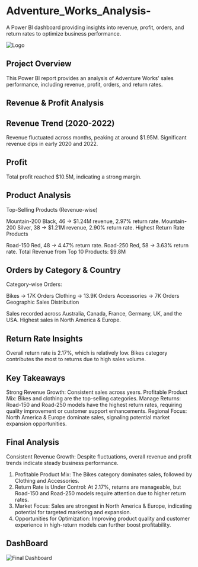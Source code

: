 # Adventure_Works_Analysis-
 A Power BI dashboard providing insights into revenue, profit, orders, and return rates to optimize business performance.

 ![Logo](https://github.com/user-attachments/assets/ba2d6ff2-26dc-4b5f-a27a-356a86878b79)



 ## Project Overview
 This Power BI report provides an analysis of Adventure Works' sales performance, including revenue, profit, orders, and return rates.

 ## Revenue & Profit Analysis
## Revenue Trend (2020-2022)
   Revenue fluctuated across months, peaking at around $1.95M.
   Significant revenue dips in early 2020 and 2022.
## Profit
   Total profit reached $10.5M, indicating a strong margin.

## Product Analysis
Top-Selling Products (Revenue-wise)

Mountain-200 Black, 46 → $1.24M revenue, 2.97% return rate.
Mountain-200 Silver, 38 → $1.21M revenue, 2.90% return rate.
Highest Return Rate Products

Road-150 Red, 48 → 4.47% return rate.
Road-250 Red, 58 → 3.63% return rate.
Total Revenue from Top 10 Products: $9.8M

## Orders by Category & Country
Category-wise Orders:

Bikes → 17K Orders
Clothing → 13.9K Orders
Accessories → 7K Orders
Geographic Sales Distribution

Sales recorded across Australia, Canada, France, Germany, UK, and the USA.
Highest sales in North America & Europe.

## Return Rate Insights
Overall return rate is 2.17%, which is relatively low.
Bikes category contributes the most to returns due to high sales volume.

## Key Takeaways
Strong Revenue Growth: Consistent sales across years.
Profitable Product Mix: Bikes and clothing are the top-selling categories.
Manage Returns: Road-150 and Road-250 models have the highest return rates, requiring quality improvement or customer support enhancements.
Regional Focus: North America & Europe dominate sales, signaling potential market expansion opportunities.

## Final Analysis
Consistent Revenue Growth: Despite fluctuations, overall revenue and profit trends indicate steady business performance.
1. Profitable Product Mix: The Bikes category dominates sales, followed by Clothing and Accessories.
2. Return Rate is Under Control: At 2.17%, returns are manageable, but Road-150 and Road-250 models require attention due to higher return rates.
3. Market Focus: Sales are strongest in North America & Europe, indicating potential for targeted marketing and expansion.
4. Opportunities for Optimization: Improving product quality and customer experience in high-return models can further boost profitability.

## DashBoard
![Final Dashboard](https://github.com/user-attachments/assets/1a8b35ab-d2b4-456b-84a2-fb4764207bf1)
